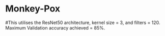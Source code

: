 # Monkey-Pox
#This utilises the ResNet50 architecture, kernel size = 3, and filters = 120. Maximum Validation accuracy achieved = 85%.

